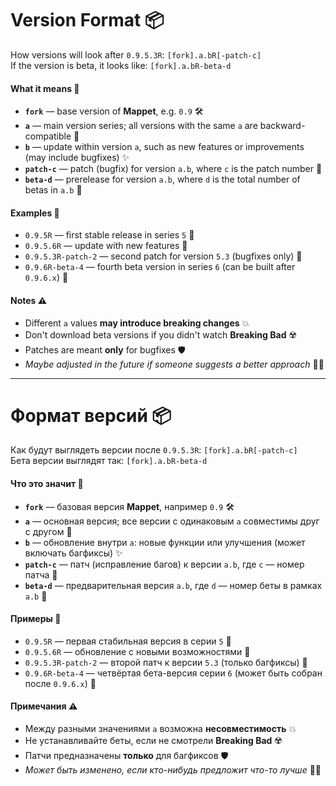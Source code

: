 # Version Format 📦

How versions will look after `0.9.5.3R`: `[fork].a.bR[-patch-c]`  
If the version is beta, it looks like: `[fork].a.bR-beta-d`

#### What it means 🧩

- **`fork`** — base version of **Mappet**, e.g. `0.9` 🛠️
- **`a`** — main version series; all versions with the same `a` are backward-compatible 🔗
- **`b`** — update within version `a`, such as new features or improvements (may include bugfixes) ✨
- **`patch-c`** — patch (bugfix) for version `a.b`, where `c` is the patch number 🐛
- **`beta-d`** — prerelease for version `a.b`, where `d` is the total number of betas in `a.b` 🧪

#### Examples 📘

- `0.9.5R` — first stable release in series `5` 🎯
- `0.9.5.6R` — update with new features 🚀
- `0.9.5.3R-patch-2` — second patch for version `5.3` (bugfixes only) 🔧
- `0.9.6R-beta-4` — fourth beta version in series `6` (can be built after `0.9.6.x`) 🧪

#### Notes ⚠️

- Different `a` values **may introduce breaking changes** 💥
- Don't download beta versions if you didn't watch **Breaking Bad** ☢️
- Patches are meant **only** for bugfixes 🛡️
- *Maybe adjusted in the future if someone suggests a better approach* 🧑‍💻

---

# Формат версий 📦

Как будут выглядеть версии после `0.9.5.3R`: `[fork].a.bR[-patch-c]`\
Бета версии выглядят так: `[fork].a.bR-beta-d`

#### Что это значит 🧩

- **`fork`** — базовая версия **Mappet**, например `0.9` 🛠️
- **`a`** — основная версия; все версии с одинаковым `a` совместимы друг с другом 🔗
- **`b`** — обновление внутри `a`: новые функции или улучшения (может включать багфиксы) ✨
- **`patch-c`** — патч (исправление багов) к версии `a.b`, где `c` — номер патча 🐛
- **`beta-d`** — предварительная версия `a.b`, где `d` — номер беты в рамках `a.b` 🧪

#### Примеры 📘

- `0.9.5R` — первая стабильная версия в серии `5` 🎯
- `0.9.5.6R` — обновление с новыми возможностями 🚀
- `0.9.5.3R-patch-2` — второй патч к версии `5.3` (только багфиксы) 🔧
- `0.9.6R-beta-4` — четвёртая бета-версия серии `6` (может быть собран после `0.9.6.x`) 🧪

#### Примечания ⚠️

- Между разными значениями `a` возможна **несовместимость** 💥
- Не устанавливайте беты, если не смотрели **Breaking Bad** ☢️
- Патчи предназначены **только** для багфиксов 🛡️
- *Может быть изменено, если кто-нибудь предложит что-то лучше* 🧑‍💻
